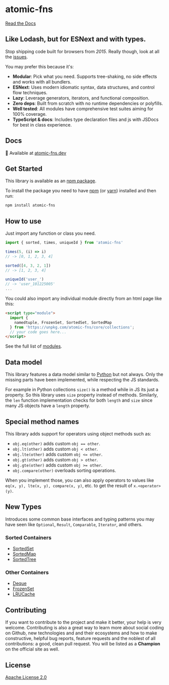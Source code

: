 # atomic-fns

[Read the Docs](https://atomic-fns.dev)

## Like Lodash, but for ESNext and with types.

Stop shipping code built for browsers from *2015*. Really though, look at all the [issues](https://github.com/lodash/lodash/issues/2930).

You may prefer this because it's:

* **Modular**: Pick what you need. Supports tree-shaking, no side effects and works with all bundlers.
* **ESNext**: Uses modern idiomatic syntax, data structures, and control flow techniques.
* **Lazy**: Leverage generators, iterators, and functional composition.
* **Zero deps**: Built from scratch with no runtime dependencies or polyfills.
* **Well tested**: All modules have comprehensive test suites aiming for 100% coverage.
* **TypeScript & docs**: Includes type declaration files and js with JSDocs for best in class experience.

## Docs

📖 Available at [atomic-fns.dev](https://atomic-fns.dev)

## Get Started

This library is available as an [npm package](https://www.npmjs.com/package/atomic-fns).

To install the package you need to have [npm](https://www.npmjs.com/get-npm) (or [yarn](https://yarnpkg.com/getting-started/install)) installed and then run:

```bash
npm install atomic-fns
```

## How to use

Just import any function or class you need.

```js
import { sorted, times, uniqueId } from 'atomic-fns'

times(5, (i) => i)
// -> [0, 1, 2, 3, 4]

sorted([4, 3, 2, 1])
// -> [1, 2, 3, 4]

uniqueId('user_')
// -> 'user_101225005'
...
```

You could also import any individual module directly from an html page like this:

```html
<script type="module">
  import {
    namedtuple, FrozenSet, SortedSet, SortedMap
  } from 'https://unpkg.com/atomic-fns/core/collections';
  // your code goes here...
</script>
```

See the full list of [modules](https://atomic-fns.dev/modules.html).

## Data model
This library features a data model similar to [Python](https://docs.python.org/3/reference/datamodel.html#special-method-names) but not always. Only the missing parts have been implemented, while respecting the JS standards.

For example in Python collections `size()` is a method while in JS its just a property. So this library uses `size` property instead of methods. Similarly, the `len` function implementation checks for both `length` and `size` since many JS objects have a `length` property.

## Special method names
This library adds support for operators using object methods such as:
  - `obj.eq(other)`  adds custom `obj == other`.
  - `obj.lt(other)`  adds custom `obj < other`.
  - `obj.lte(other)`  adds custom `obj <= other`.
  - `obj.gt(other)`  adds custom `obj > other`.
  - `obj.gte(other)`  adds custom `obj >= other`.
  - `obj.compare(other)`  overloads sorting operations.

When you implement those, you can also apply operators to values like `eq(x, y), lte(x, y), compare(x, y)`, etc. to get the result of `x.<operator>(y)`.

## New Types

Introduces some common base interfaces and typing patterns you may have seen like `Optional`, `Result`, `Comparable`, `Iterator`, and others.

### Sorted Containers
  - [SortedSet](https://atomic-fns.dev/classes/Collections.SortedSet.html)
  - [SortedMap](https://atomic-fns.dev/classes/Collections.SortedMap.html)
  - [SortedTree](https://atomic-fns.dev/classes/Collections.SortedTree.html)

### Other Containers
  - [Deque](https://atomic-fns.dev/classes/Collections.Deque.html)
  - [FrozenSet](https://atomic-fns.dev/classes/Collections.FrozenSet.html)
  - [LRUCache](https://atomic-fns.dev/classes/Collections.LRUCache.html)


## Contributing
If you want to contribute to the project and make it better, your help is very welcome. Contributing is also a great way to learn more about social coding on Github, new technologies and and their ecosystems and how to make constructive, helpful bug reports, feature requests and the noblest of all contributions: a good, clean pull request. You will be listed as a **Champion** on the official site as well.


## License

[Apache License 2.0](http://www.apache.org/licenses/LICENSE-2.0)
